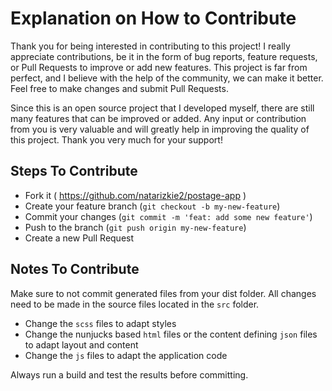 
# Explanation on How to Contribute

Thank you for being interested in contributing to this project! I really appreciate contributions, be it in the form of bug reports, feature requests, or Pull Requests to improve or add new features. This project is far from perfect, and I believe with the help of the community, we can make it better. Feel free to make changes and submit Pull Requests.

Since this is an open source project that I developed myself, there are still many features that can be improved or added. Any input or contribution from you is very valuable and will greatly help in improving the quality of this project. Thank you very much for your support!

## Steps To Contribute

* Fork it ( https://github.com/natarizkie2/postage-app )
* Create your feature branch (`git checkout -b my-new-feature`)
* Commit your changes (`git commit -m 'feat: add some new feature'`)
* Push to the branch (`git push origin my-new-feature`)
* Create a new Pull Request

## Notes To Contribute

Make sure to not commit generated files from your dist folder. All changes need to be made in the source files located in the `src` folder.

* Change the `scss` files to adapt styles
* Change the nunjucks based `html` files or the content defining `json` files to adapt layout and content
* Change the `js` files to adapt the application code

Always run a build and test the results before committing.
